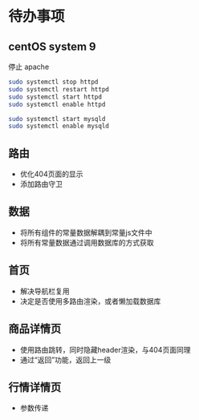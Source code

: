 # 待办事项

## centOS system 9

停止 apache

```sh
sudo systemctl stop httpd
sudo systemctl restart httpd
sudo systemctl start httpd
sudo systemctl enable httpd
```

```sh
sudo systemctl start mysqld
sudo systemctl enable mysqld
```

## 路由

- 优化404页面的显示
- 添加路由守卫

## 数据

- 将所有组件的常量数据解耦到常量js文件中
- 将所有常量数据通过调用数据库的方式获取

## 首页

- 解决导航栏复用
- 决定是否使用多路由渲染，或者懒加载数据库

## 商品详情页

- 使用路由跳转，同时隐藏header渲染，与404页面同理
- 通过“返回”功能，返回上一级

## 行情详情页

- 参数传递
